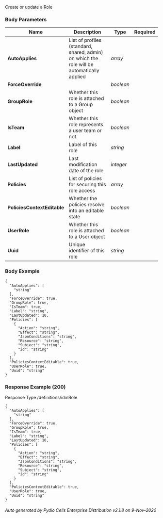 






 
Create or update a Role  


### Body Parameters

Name | Description | Type | Required
---|---|---|---
**AutoApplies** | List of profiles (standard, shared, admin) on which the role will be automatically applied | _array_ |   
**ForceOverride** |  | _boolean_ |   
**GroupRole** | Whether this role is attached to a Group object | _boolean_ |   
**IsTeam** | Whether this role represents a user team or not | _boolean_ |   
**Label** | Label of this role | _string_ |   
**LastUpdated** | Last modification date of the role | _integer_ |   
**Policies** | List of policies for securing this role access | _array_ |   
**PoliciesContextEditable** | Whether the policies resolve into an editable state | _boolean_ |   
**UserRole** | Whether this role is attached to a User object | _boolean_ |   
**Uuid** | Unique identifier of this role | _string_ |   


### Body Example
```
{
  "AutoApplies": [
    "string"
  ],
  "ForceOverride": true,
  "GroupRole": true,
  "IsTeam": true,
  "Label": "string",
  "LastUpdated": 10,
  "Policies": [
    {
      "Action": "string",
      "Effect": "string",
      "JsonConditions": "string",
      "Resource": "string",
      "Subject": "string",
      "id": "string"
    }
  ],
  "PoliciesContextEditable": true,
  "UserRole": true,
  "Uuid": "string"
}
```






### Response Example (200)
Response Type /definitions/idmRole

```
{
  "AutoApplies": [
    "string"
  ],
  "ForceOverride": true,
  "GroupRole": true,
  "IsTeam": true,
  "Label": "string",
  "LastUpdated": 10,
  "Policies": [
    {
      "Action": "string",
      "Effect": "string",
      "JsonConditions": "string",
      "Resource": "string",
      "Subject": "string",
      "id": "string"
    }
  ],
  "PoliciesContextEditable": true,
  "UserRole": true,
  "Uuid": "string"
}
```




###### Auto generated by Pydio Cells Enterprise Distribution v2.1.8 on 9-Nov-2020
